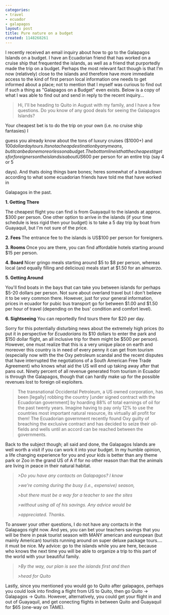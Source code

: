 ```yaml
---
categories:
- travel
- ecuador
- galapagos
layout: post
title: Pure nature on a budget
created: 1148268261
---
```


I recently received an email inquiry about how to go to the Galapagos Islands on a budget.  I have an Ecuadorian friend that has worked on a cruise ship that frequented the islands, as well as a friend that purportedly made the trip on a budget.  Perhaps the most relevant fact though is that I'm now (relatively) close to the islands and therefore have more immediate access to the kind of first person local information one needs to get informed about a place; not to mention that I myself was curious to find out if such a thing as "Galapagos on a Budget" even exists.  Below is a copy of what I was able to find out and send in reply to the recent inquiry...

<!--more-->

> Hi,
> I'll be heading to Quito in August with my family, and
> I have a few questions. Do you know of any good deals
> for seeing the Galapagos Islands?

Your cheapest bet is to do the trip on your own (i.e. no cruise ship fantasies) I

guess you already know about the tons of luxury cruises ($1000+) and $100 dollar day tours. Its not a cheap destination by any means, but it can be done more or less on a budget. The bottom line is that the cheapest it gets for foreigners on the islands is about US$600 per person for an entire trip (say 4 or 5

days). And thats doing things bare bones; heres somewhat of a breakdown according to what some ecuadorian friends have told me that have worked in

Galapagos in the past.

<strong>1. Getting There </strong>

<strong></strong>The cheapest flight you can find is from Guayaquil to the islands at approx. $300 per person. One other option to arrive in the islands (if your time schedule is less rigid then your budget) is to take a 5 day trip by boat from Guayaquil, but I'm not sure of the price.

<strong>2. Fees </strong>The entrance fee to the islands is US$100 per person for foreigners.

<strong>3. Rooms </strong>Once you are there, you can find affordable hotels starting around $15 per person.

<strong>4. Board</strong> Nicer gringo meals starting around $5 to $8 per person, whereas local (and equally filling and delicious) meals start at $1.50 for an almuerzo.

<strong>5. Getting Around</strong>

You'll find boats in the bays that can take you between islands for perhaps $5-20 dollars per person. Not sure about overland travel but I don't believe it to be very common there. However, just for your general information, prices in ecuador for pubic bus transport go for between $1.00 and $1.50 per hour of travel (depending on the bus' condition and comfort level).

<strong>6. Sightseeing</strong> You can reportedly find tours there for $20 per day.

Sorry for this potentially disturbing news about the extremely high prices (to put it in perspective for <em>Ecuadorians</em> its $10 dollars to enter the park and $150 dollar flight, an all inclusive trip for them might be $500 per person). However, one must realize that this is a very unique place on earth and moreover this country is in need of every penny it can get from tourism (especially now with the the Oxy petroleum scandal and the recent disputes that have interrupted the negotiations of a South American Free Trade Agreement) who knows what aid the US will end up taking away after that pans out.  Ninety percent of all revenue generated from tourism in Ecuador is through the Galapagos, though that can hardly make up for the possible revenues lost to foreign oil exploiters.

> The transnational Occidental Petroleum, a US owned corporation, has been [legally] robbing the country [under signed contract with the Ecuadorian government] by hoarding 88% of total earnings of oil for the past twenty years.  Imagine having to pay only 12% to use the countries most important natural resource, its virtually all profit for them!  The Ecuadorian government recently found Oxy guilty of breaching the exclusive contract and has decided to seize their oil-fields and wells until an accord can be reached between the governments.

Back to the subject though; all said and done, the Galapagos Islands are well worth a visit if you can work it into your budget. In my humble opinion, a life changing experience for you and your kids is better than any theme park or Zoo in the grand US of A if for no other reason than that the animals are living in peace in their natural habitat.

<blockquote><em>&gt;Do you have any contacts on Galapagos?  I know

&gt;we're coming during the busy (i.e., expensive) season,

&gt;but there must be a way for a teacher to see the sites

&gt;without using all of his savings. Any advice would be

&gt;appreciated. Thanks.</em></blockquote>

To answer your other questions, I do not have any contacts in the Galapagos right now. And yes, you can bet your teachers savings that you will be there in peak tourist season with MANY american and european (but mainly American) tourists running around on super deluxe package tours.... it must be nice.  My advice: go to the islands while you are here, because who knows the next time you will be able to organize a trip to this part of the world with your beautiful family.

<blockquote><em>&gt;By the way, our plan is see the islands first and then

&gt;head for Quito</em></blockquote>

Lastly, since you mentioned you would go to Quito after galapagos, perhaps you could look into finding a flight from US to Quito, then go Quito -&gt; Galapagos -&gt; Quito. However, alternatively, you could get your flight in and out of Guayaquil, and get conecting flights in between Quito and Guayaquil for $65 (one-way on TAME).
